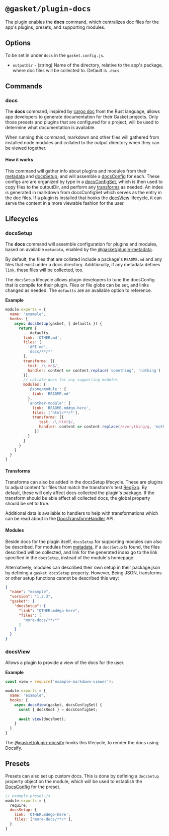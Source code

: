 # `@gasket/plugin-docs`

The plugin enables the **docs** command, which centralizes doc files for the
app's plugins, presets, and supporting modules.

## Options

To be set in under `docs` in the `gasket.config.js`.

- `outputDir` - (string) Name of the directory, relative to the app's package,
  where doc files will be collected to. Default is `.docs`.

## Commands

### docs

The **docs** command, inspired by [cargo doc][rustdoc] from the Rust language,
allows app developers to generate documentation for their Gasket projects. Only
those presets and plugins that are configured for a project, will be used to
determine what documentation is available.

When running this command, markdown and other files will gathered from installed
node modules and collated to the output directory when they can be viewed
together.

#### How it works

This command will gather info about plugins and modules from their [metadata]
and [docsSetup], and will assemble a [docsConfig] for each. These configs are
are organized by type in a [docsConfigSet], which is then used to copy files to
the outputDir, and perform any [transforms] as needed. An index is generated in
markdown from docsConfigSet which serves as the entry in the doc files. If a
plugin is installed that hooks the [docsView] lifecycle, it can serve the
content in a more viewable fashion for the user.

## Lifecycles

### docsSetup

The **docs** command will assemble configuration for plugins and modules, based
on available `metadata`, enabled by the [@gasket/plugin-metadata].

By default, the files that are collated include a package's `README.md` and any
files that exist under a docs directory. Additionally, if any metadata defines
`link`, these files will be collected, too.

The `docsSetup` lifecycle allows plugin developers to tune the docsConfig that
is compile for their plugin. Files or file globs can be set, and links changed
as needed. The `defaults` are an available option to reference.

**Example**

```js
module.exports = {
  name: 'example',
  hooks: {
    async docsSetup(gasket, { defaults }) {
      return {
        ...defaults,
        link: 'OTHER.md',
        files: [
          'API.md',
          'docs/**/*'
        ],
        transforms: [{
          test: /\.md$/,
          handler: content => content.replace('something', 'nothing')
        }],
        // collate docs for any supporting modules
        modules: {
          '@some/module': {
            link: 'README.md'
          },
          'another-module': {
            link: 'README.md#go-here',
            files: ['html/**/*'],
            transforms: [{
               test: /\.html$/,
               handler: content => content.replace(/everything/g, 'nothing')
             }]
          }
        }
      }
    }
  }
}
```

#### Transforms

Transforms can also be added in the docsSetup lifecycle. These are plugins to
adjust content for files that match the transform's test [RegExp]. By default,
these will only affect docs collected the plugin's package. If the transform
should be able affect all collected docs, the global property should be set to
true.

Additional data is available to handlers to help with transformations which can
be read about in the [DocsTransformHandler] API.

#### Modules

Beside docs for the plugin itself, `docsSetup` for supporting modules can also
be described. For modules from [metadata], if a `docsSetup` is found, the files
described will be collected, and link for the generated index go to the link
specified in the `docsSetup`, instead of the module's homepage.

Alternatively, modules can described their own setup in their package.json by
defining a `gasket.docsSetup` property. However, Being JSON, transforms or other
setup functions cannot be described this way:

```json
{
  "name": "example",
  "version": "1.2.3",
  "gasket": {
    "docsSetup": {
      "link": "OTHER.md#go-here",
      "files": [
        "more-docs/**/*"
      ]
    }
  }
}
```

### docsView

Allows a plugin to provide a view of the docs for the user.

**Example**

```js
const view = require('example-markdown-viewer');

module.exports = {
  name: 'example',
  hooks: {
    async docsView(gasket, docsConfigSet) {
      const { docsRoot } = docsConfigSet;
    
      await view(docsRoot);
    }
  }
}
```

The [@gasket/plugin-docsify] hooks this lifecycle, to render the docs using
Docsify.

## Presets

Presets can also set up custom docs. This is done by defining a `docsSetup`
property object on the module, which will be used to establish the [DocsConfig]
for the preset.

```js
// example-preset.js
module.exports = {
  require,
  docsSetup: {
    link: 'OTHER.md#go-here',
    files: ['more-docs/**/*'],
  }
}
```

<!-- LINKS -->

[transforms]: #transforms
[docsView]: #docsview

[DocsSetup]: docs/api.md#DocsSetup
[DocsConfig]: docs/api.md#DocsConfig
[DocsConfigSet]: docs/api.md#DocsConfigSet
[DocsTransform]: docs/api.md#DocsTransform
[DocsTransformHandler]: docs/api.md#DocsTransformHandler

[@gasket/plugin-metadata]: /packages/gasket-plugin-metadata/README.md
[@gasket/plugin-docsify]: /packages/gasket-plugin-docsify/README.md
[metadata]: /packages/gasket-plugin-metadata/README.md

[rustdoc]:https://doc.rust-lang.org/rustdoc/
[RegExp]: https://developer.mozilla.org/en-US/docs/Web/JavaScript/Guide/Regular_Expressions
